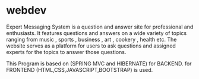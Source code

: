 # webdev
Expert Messaging System is a question and answer site for professional and enthusiasts. 
It features questions and answers on a wide variety of topics ranging from music , sports , business , art , cookery , health etc. 
The website serves as a platform for users to ask questions and assigned experts for the topics to answer those questions.

This Program is based on (SPRING MVC and HIBERNATE) for BACKEND.
for FRONTEND (HTML,CSS,JAVASCRIPT,BOOTSTRAP) is used.

